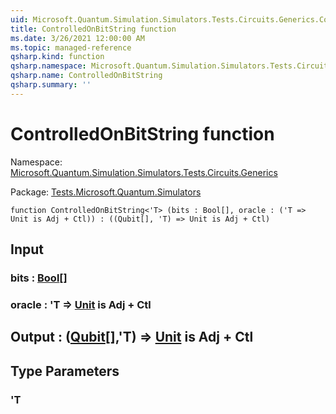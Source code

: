```yaml
---
uid: Microsoft.Quantum.Simulation.Simulators.Tests.Circuits.Generics.ControlledOnBitString
title: ControlledOnBitString function
ms.date: 3/26/2021 12:00:00 AM
ms.topic: managed-reference
qsharp.kind: function
qsharp.namespace: Microsoft.Quantum.Simulation.Simulators.Tests.Circuits.Generics
qsharp.name: ControlledOnBitString
qsharp.summary: ''
---
```


# ControlledOnBitString function

Namespace: [Microsoft.Quantum.Simulation.Simulators.Tests.Circuits.Generics](xref:Microsoft.Quantum.Simulation.Simulators.Tests.Circuits.Generics)

Package: [Tests.Microsoft.Quantum.Simulators](https://nuget.org/packages/Tests.Microsoft.Quantum.Simulators)




```qsharp
function ControlledOnBitString<'T> (bits : Bool[], oracle : ('T => Unit is Adj + Ctl)) : ((Qubit[], 'T) => Unit is Adj + Ctl)
```


## Input

### bits : [Bool](xref:microsoft.quantum.lang-ref.bool)[]




### oracle : 'T => [Unit](xref:microsoft.quantum.lang-ref.unit)  is Adj + Ctl





## Output : ([Qubit](xref:microsoft.quantum.lang-ref.qubit)[],'T) => [Unit](xref:microsoft.quantum.lang-ref.unit)  is Adj + Ctl



## Type Parameters

### 'T

